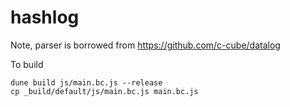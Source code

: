 # hashlog


Note, parser is borrowed from https://github.com/c-cube/datalog

To build
```
dune build js/main.bc.js --release
cp _build/default/js/main.bc.js main.bc.js
```

